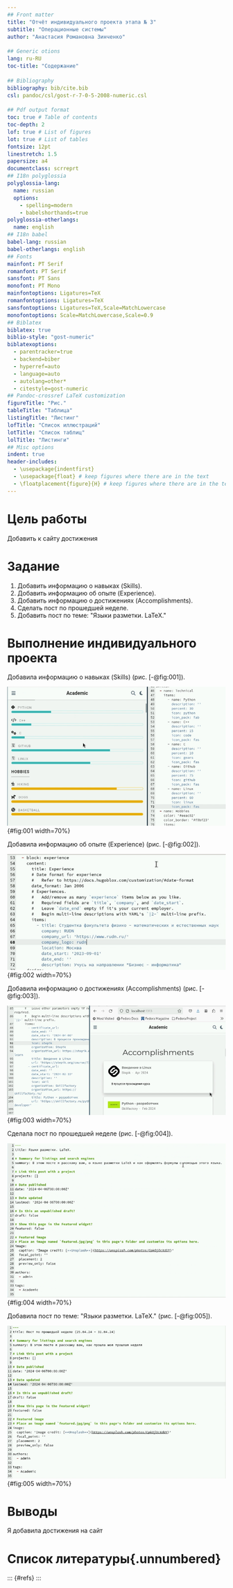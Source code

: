 ```yaml
---
## Front matter
title: "Отчёт индивидуального проекта этапа № 3"
subtitle: "Операционные системы"
author: "Анастасия Романовна Зинченко"

## Generic otions
lang: ru-RU
toc-title: "Содержание"

## Bibliography
bibliography: bib/cite.bib
csl: pandoc/csl/gost-r-7-0-5-2008-numeric.csl

## Pdf output format
toc: true # Table of contents
toc-depth: 2
lof: true # List of figures
lot: true # List of tables
fontsize: 12pt
linestretch: 1.5
papersize: a4
documentclass: scrreprt
## I18n polyglossia
polyglossia-lang:
  name: russian
  options:
	- spelling=modern
	- babelshorthands=true
polyglossia-otherlangs:
  name: english
## I18n babel
babel-lang: russian
babel-otherlangs: english
## Fonts
mainfont: PT Serif
romanfont: PT Serif
sansfont: PT Sans
monofont: PT Mono
mainfontoptions: Ligatures=TeX
romanfontoptions: Ligatures=TeX
sansfontoptions: Ligatures=TeX,Scale=MatchLowercase
monofontoptions: Scale=MatchLowercase,Scale=0.9
## Biblatex
biblatex: true
biblio-style: "gost-numeric"
biblatexoptions:
  - parentracker=true
  - backend=biber
  - hyperref=auto
  - language=auto
  - autolang=other*
  - citestyle=gost-numeric
## Pandoc-crossref LaTeX customization
figureTitle: "Рис."
tableTitle: "Таблица"
listingTitle: "Листинг"
lofTitle: "Список иллюстраций"
lotTitle: "Список таблиц"
lolTitle: "Листинги"
## Misc options
indent: true
header-includes:
  - \usepackage{indentfirst}
  - \usepackage{float} # keep figures where there are in the text
  - \floatplacement{figure}{H} # keep figures where there are in the text
---
```


# Цель работы

Добавить к сайту достижения

# Задание

1. Добавить информацию о навыках (Skills).
2. Добавить информацию об опыте (Experience).
3. Добавить информацию о достижениях (Accomplishments).
4. Сделать пост по прошедшей неделе.
5. Добавить пост по теме: "Языки разметки. LaTeX."

# Выполнение индивидуального проекта

Добавила информацию о навыках (Skills) (рис. [-@fig:001]).

![Skills](image/001.png){#fig:001 width=70%}

Добавила информацию об опыте (Experience) (рис. [-@fig:002]).

![Experience](image/002.png){#fig:002 width=70%}

Добавила информацию о достижениях (Accomplishments) (рис. [-@fig:003]).

![Accomplishments](image/003.png){#fig:003 width=70%}

Сделала пост по прошедшей неделе (рис. [-@fig:004]).

![Пост по прошедшей неделе](image/004.png){#fig:004 width=70%}

Добавила пост по теме: "Языки разметки. LaTeX." (рис. [-@fig:005]).

![LaTeX](image/005.png){#fig:005 width=70%}

# Выводы
 
Я добавила достижения на сайт

# Список литературы{.unnumbered}

::: {#refs}
:::
